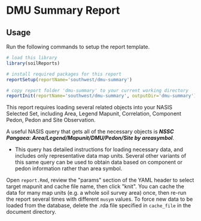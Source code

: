 # DMU Summary Report

## Usage

Run the following commands to setup the report template.

```r
# load this library
library(soilReports)

# install required packages for this report
reportSetup(reportName='southwest/dmu-summary')

# copy report folder 'dmu-summary' to your current working directory
reportInit(reportName='southwest/dmu-summary', outputDir='dmu-summary')
```

This report requires loading several related objects into your NASIS Selected Set, including Area, Legend Mapunit, Correlation, Component Pedon, Pedon and Site Observation. 

A useful NASIS query that gets all of the necessary objects is **_NSSC Pangaea_: _Area/Legend/Mapunit/DMU/Pedon/Site by areasymbol_**.

 - This query has detailed instructions for loading necessary data, and includes only representative data map units. Several other variants of this same query can be used to obtain data based on component or pedon information rather than area symbol.

Open `report.Rmd`, review the "params" section of the YAML header to select target mapunit and cache file name, then click "knit". You can cache the data for many map units (e.g. a whole soil survey area) once, then re-run the report several times with different `musym` values. To force new data to be loaded from the database, delete the .rda file specified in `cache_file` in the document directory.
